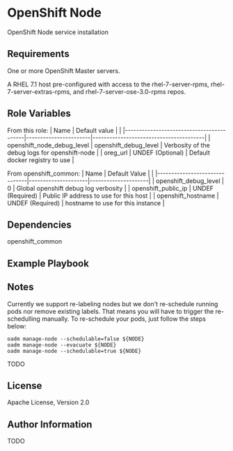 OpenShift Node
==============

OpenShift Node service installation

Requirements
------------

One or more OpenShift Master servers.

A RHEL 7.1 host pre-configured with access to the rhel-7-server-rpms,
rhel-7-server-extras-rpms, and rhel-7-server-ose-3.0-rpms repos.

Role Variables
--------------
From this role:
| Name                                     | Default value         |                                        |
|------------------------------------------|-----------------------|----------------------------------------|
| openshift_node_debug_level               | openshift_debug_level | Verbosity of the debug logs for openshift-node |
| oreg_url                                 | UNDEF (Optional)      | Default docker registry to use |

From openshift_common:
| Name                          |  Default Value      |                     | 
|-------------------------------|---------------------|---------------------|
| openshift_debug_level         | 0                   | Global openshift debug log verbosity |
| openshift_public_ip           | UNDEF (Required)    | Public IP address to use for this host |
| openshift_hostname            | UNDEF (Required)    | hostname to use for this instance |

Dependencies
------------

openshift_common

Example Playbook
----------------

Notes
-----

Currently we support re-labeling nodes but we don't re-schedule running pods nor remove existing labels. That means you will have to trigger the re-schedulling manually. To re-schedule your pods, just follow the steps below:

```
oadm manage-node --schedulable=false ${NODE}
oadm manage-node --evacuate ${NODE}
oadm manage-node --schedulable=true ${NODE}
````


TODO

License
-------

Apache License, Version 2.0

Author Information
------------------

TODO
